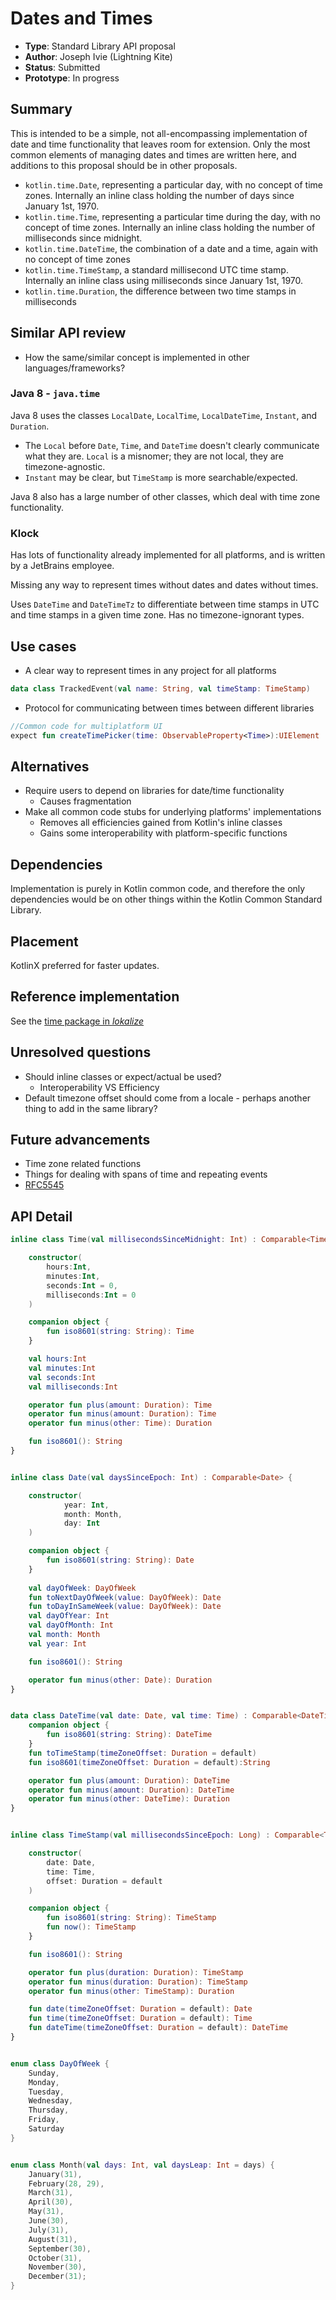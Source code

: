 # Dates and Times

* **Type**: Standard Library API proposal
* **Author**: Joseph Ivie (Lightning Kite)
* **Status**: Submitted
* **Prototype**: In progress


## Summary

This is intended to be a simple, not all-encompassing implementation of date and time functionality that leaves room for extension.  Only the most common elements of managing dates and times are written here, and additions to this proposal should be in other proposals.

- `kotlin.time.Date`, representing a particular day, with no concept of time zones.  Internally an inline class holding the number of days since January 1st, 1970.
- `kotlin.time.Time`, representing a particular time during the day, with no concept of time zones.  Internally an inline class holding the number of milliseconds since midnight.
- `kotlin.time.DateTime`, the combination of a date and a time, again with no concept of time zones
- `kotlin.time.TimeStamp`, a standard millisecond UTC time stamp.  Internally an inline class using milliseconds since January 1st, 1970.
- `kotlin.time.Duration`, the difference between two time stamps in milliseconds


## Similar API review

* How the same/similar concept is implemented in other languages/frameworks?

### Java 8 - `java.time`

Java 8 uses the classes `LocalDate`, `LocalTime`, `LocalDateTime`, `Instant`, and `Duration`.

- The `Local` before `Date`, `Time`, and `DateTime` doesn't clearly communicate what they are.  `Local` is a misnomer; they are not local, they are timezone-agnostic.
- `Instant` may be clear, but `TimeStamp` is more searchable/expected.

Java 8 also has a large number of other classes, which deal with time zone functionality.

### Klock

Has lots of functionality already implemented for all platforms, and is written by a JetBrains employee.

Missing any way to represent times without dates and dates without times.

Uses `DateTime` and `DateTimeTz` to differentiate between time stamps in UTC and time stamps in a given time zone.  Has no timezone-ignorant types.


## Use cases

- A clear way to represent times in any project for all platforms

```kotlin
data class TrackedEvent(val name: String, val timeStamp: TimeStamp)
```

- Protocol for communicating between times between different libraries

```kotlin
//Common code for multiplatform UI
expect fun createTimePicker(time: ObservableProperty<Time>):UIElement
```


## Alternatives

- Require users to depend on libraries for date/time functionality
    - Causes fragmentation
- Make all common code stubs for underlying platforms' implementations
    - Removes all efficiencies gained from Kotlin's inline classes
    - Gains some interoperability with platform-specific functions


## Dependencies

Implementation is purely in Kotlin common code, and therefore the only dependencies would be on other things within the Kotlin Common Standard Library.


## Placement

KotlinX preferred for faster updates.


## Reference implementation

See the [time package in *lokalize*](https://github.com/lightningkite/lokalize/tree/master/src/commonMain/kotlin/com/lightningkite/lokalize/time)


## Unresolved questions

- Should inline classes or expect/actual be used?
    - Interoperability VS Efficiency
- Default timezone offset should come from a locale - perhaps another thing to add in the same library?


## Future advancements

- Time zone related functions
- Things for dealing with spans of time and repeating events
- [RFC5545](https://tools.ietf.org/html/rfc5545)


## API Detail

```kotlin
inline class Time(val millisecondsSinceMidnight: Int) : Comparable<Time> {

    constructor(
        hours:Int,
        minutes:Int,
        seconds:Int = 0,
        milliseconds:Int = 0
    )

    companion object {
        fun iso8601(string: String): Time
    }

    val hours:Int
    val minutes:Int
    val seconds:Int
    val milliseconds:Int

    operator fun plus(amount: Duration): Time
    operator fun minus(amount: Duration): Time
    operator fun minus(other: Time): Duration

    fun iso8601(): String
}


inline class Date(val daysSinceEpoch: Int) : Comparable<Date> {

    constructor(
            year: Int,
            month: Month,
            day: Int
    )

    companion object {
        fun iso8601(string: String): Date
    }
    
    val dayOfWeek: DayOfWeek
    fun toNextDayOfWeek(value: DayOfWeek): Date
    fun toDayInSameWeek(value: DayOfWeek): Date
    val dayOfYear: Int
    val dayOfMonth: Int
    val month: Month
    val year: Int

    fun iso8601(): String

    operator fun minus(other: Date): Duration
}


data class DateTime(val date: Date, val time: Time) : Comparable<DateTime> {
    companion object {
        fun iso8601(string: String): DateTime
    }
    fun toTimeStamp(timeZoneOffset: Duration = default) 
    fun iso8601(timeZoneOffset: Duration = default):String

    operator fun plus(amount: Duration): DateTime
    operator fun minus(amount: Duration): DateTime
    operator fun minus(other: DateTime): Duration
}


inline class TimeStamp(val millisecondsSinceEpoch: Long) : Comparable<TimeStamp> {

    constructor(
        date: Date,
        time: Time,
        offset: Duration = default
    )

    companion object {
        fun iso8601(string: String): TimeStamp
        fun now(): TimeStamp
    }

    fun iso8601(): String

    operator fun plus(duration: Duration): TimeStamp
    operator fun minus(duration: Duration): TimeStamp
    operator fun minus(other: TimeStamp): Duration

    fun date(timeZoneOffset: Duration = default): Date
    fun time(timeZoneOffset: Duration = default): Time
    fun dateTime(timeZoneOffset: Duration = default): DateTime
}


enum class DayOfWeek {
    Sunday,
    Monday,
    Tuesday,
    Wednesday,
    Thursday,
    Friday,
    Saturday
}


enum class Month(val days: Int, val daysLeap: Int = days) {
    January(31),
    February(28, 29),
    March(31),
    April(30),
    May(31),
    June(30),
    July(31),
    August(31),
    September(30),
    October(31),
    November(30),
    December(31);
}


```
